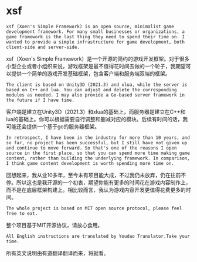 # xsf
```
xsf (Xoen's Simple Framework) is an open source, minimalist game development framework. For many small businesses or organizations, a game framework is the last thing they need to spend their time on. I wanted to provide a simple infrastructure for game development, both client-side and server-side.
```
xsf（Xoen's Simple Framework）是一个开源的简约的游戏开发框架。对于很多小型企业或者小组织来说，游戏框架是最不值得花时间去做的一个轮子，我期望可以提供一个简单的游戏开发基础框架，包含客户端和服务端双端的框架。
```
The client is based on Unity3D (2021.3) and xlua, while the server is based on C++ and lua. You can adjust and delete the corresponding modules as needed. I may also provide a Go-based server framework in the future if I have time.
```
客户端是建立在Unity3D（2021.3）和xlua的基础上，而服务器是建立在C++和lua的基础上。你可以根据需要自行调整和删减对应的模块。后续有时间的话，我可能还会提供一个基于go的服务器框架。
```
In retrospect, I have been in the industry for more than 10 years, and so far, no project has been successful, but I still have not given up and continue to move forward. So that's one of the reasons I open source in the first place, so that you can spend more time making game content, rather than building the underlying framework. In comparison, I think game content development is worth spending more time on.
```
回想起来，我从业10多年，至今未有项目能大成，不过我仍未放弃，仍在往前不停。所以这也是我开源的一个初衷，期望你能有更多的时间花在游戏内容制作上，而不是在底层框架构建上。相比较而言，我认为游戏内容开发更值得花费更多的时间。
```
The whole project is based on MIT open source protocol, please feel free to eat.
```
整个项目基于MIT开源协议，请放心食用。
```
All English instructions are translated by Youdao Translator.Take your time.
```
所有英文说明由有道翻译翻译而来，将就看。